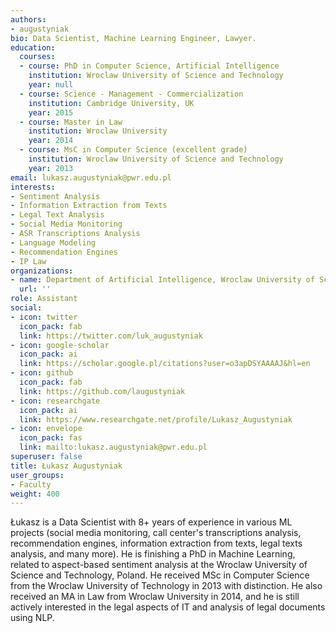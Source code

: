 ```yaml
---
authors:
- augustyniak
bio: Data Scientist, Machine Learning Engineer, Lawyer.
education:
  courses:
  - course: PhD in Computer Science, Artificial Intelligence
    institution: Wroclaw University of Science and Technology
    year: null
  - course: Science - Management - Commercialization
    institution: Cambridge University, UK
    year: 2015
  - course: Master in Law
    institution: Wroclaw University
    year: 2014
  - course: MsC in Computer Science (excellent grade)
    institution: Wroclaw University of Science and Technology
    year: 2013
email: lukasz.augustyniak@pwr.edu.pl
interests:
- Sentiment Analysis
- Information Extraction from Texts
- Legal Text Analysis
- Social Media Monitoring
- ASR Transcriptions Analysis
- Language Modeling
- Recommendation Engines
- IP Law
organizations:
- name: Department of Artificial Intelligence, Wroclaw University of Science and Technology
  url: ''
role: Assistant
social:
- icon: twitter
  icon_pack: fab
  link: https://twitter.com/luk_augustyniak
- icon: google-scholar
  icon_pack: ai
  link: https://scholar.google.pl/citations?user=o3apDSYAAAAJ&hl=en
- icon: github
  icon_pack: fab
  link: https://github.com/laugustyniak
- icon: researchgate
  icon_pack: ai
  link: https://www.researchgate.net/profile/Lukasz_Augustyniak
- icon: envelope
  icon_pack: fas
  link: mailto:lukasz.augustyniak@pwr.edu.pl
superuser: false
title: Łukasz Augustyniak
user_groups:
- Faculty
weight: 400
---
```


Łukasz is a Data Scientist with 8+ years of experience in various ML projects (social media monitoring, call center's transcriptions analysis, recommendation engines, information extraction from texts, legal texts analysis, and many more). He is finishing a PhD in Machine Learning, related to aspect-based sentiment analysis at the Wroclaw University of Science and Technology, Poland. He received MSc in Computer Science from the Wroclaw University of Technology in 2013 with distinction. He also received an MA in Law from Wroclaw University in 2014, and he is still actively interested in the legal aspects of IT and analysis of legal documents using NLP.
